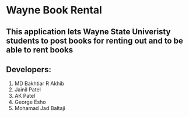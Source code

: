 # Wayne Book Rental

## This application lets Wayne State Univeristy students to post books for renting out and to be able to rent books

## Developers:
 1. MD Bakhtiar R Akhib
 2. Jainil Patel
 3. AK Patel
 4. George Esho
 5. Mohamad Jad Baltaji
